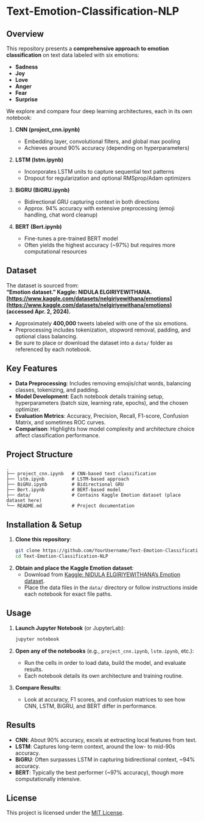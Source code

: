 # Text-Emotion-Classification-NLP

## Overview
This repository presents a **comprehensive approach to emotion classification** on text data labeled with six emotions:
- **Sadness**
- **Joy**
- **Love**
- **Anger**
- **Fear**
- **Surprise**

We explore and compare four deep learning architectures, each in its own notebook:

1. **CNN (project_cnn.ipynb)**  
   - Embedding layer, convolutional filters, and global max pooling  
   - Achieves around 90% accuracy (depending on hyperparameters)

2. **LSTM (lstm.ipynb)**  
   - Incorporates LSTM units to capture sequential text patterns  
   - Dropout for regularization and optional RMSprop/Adam optimizers

3. **BiGRU (BiGRU.ipynb)**  
   - Bidirectional GRU capturing context in both directions  
   - Approx. 94% accuracy with extensive preprocessing (emoji handling, chat word cleanup)

4. **BERT (Bert.ipynb)**  
   - Fine-tunes a pre-trained BERT model  
   - Often yields the highest accuracy (~97%) but requires more computational resources

## Dataset
The dataset is sourced from:  
**“Emotion dataset.” Kaggle: NIDULA ELGIRIYEWITHANA. [https://www.kaggle.com/datasets/nelgiriyewithana/emotions](https://www.kaggle.com/datasets/nelgiriyewithana/emotions) (accessed Apr. 2, 2024).**

- Approximately **400,000** tweets labeled with one of the six emotions.  
- Preprocessing includes tokenization, stopword removal, padding, and optional class balancing.  
- Be sure to place or download the dataset into a `data/` folder as referenced by each notebook.

## Key Features
- **Data Preprocessing**: Includes removing emojis/chat words, balancing classes, tokenizing, and padding.  
- **Model Development**: Each notebook details training setup, hyperparameters (batch size, learning rate, epochs), and the chosen optimizer.  
- **Evaluation Metrics**: Accuracy, Precision, Recall, F1-score, Confusion Matrix, and sometimes ROC curves.  
- **Comparison**: Highlights how model complexity and architecture choice affect classification performance.

## Project Structure
```
.
├── project_cnn.ipynb   # CNN-based text classification
├── lstm.ipynb          # LSTM-based approach
├── BiGRU.ipynb         # Bidirectional GRU
├── Bert.ipynb          # BERT-based model
├── data/               # Contains Kaggle Emotion dataset (place dataset here)
└── README.md           # Project documentation
```

## Installation & Setup
1. **Clone this repository**:
   ```bash
   git clone https://github.com/YourUsername/Text-Emotion-Classification-NLP.git
   cd Text-Emotion-Classification-NLP
   ```
2. **Obtain and place the Kaggle Emotion dataset**:
   - Download from [Kaggle: NIDULA ELGIRIYEWITHANA’s Emotion dataset](https://www.kaggle.com/datasets/nelgiriyewithana/emotions).
   - Place the data files in the `data/` directory or follow instructions inside each notebook for exact file paths.

## Usage
1. **Launch Jupyter Notebook** (or JupyterLab):
   ```bash
   jupyter notebook
   ```
2. **Open any of the notebooks** (e.g., `project_cnn.ipynb`, `lstm.ipynb`, etc.):
   - Run the cells in order to load data, build the model, and evaluate results.
   - Each notebook details its own architecture and training routine.

3. **Compare Results**:
   - Look at accuracy, F1 scores, and confusion matrices to see how CNN, LSTM, BiGRU, and BERT differ in performance.

## Results
- **CNN**: About 90% accuracy, excels at extracting local features from text.  
- **LSTM**: Captures long-term context, around the low- to mid-90s accuracy.  
- **BiGRU**: Often surpasses LSTM in capturing bidirectional context, ~94% accuracy.  
- **BERT**: Typically the best performer (~97% accuracy), though more computationally intensive.

## License
This project is licensed under the [MIT License](LICENSE).
